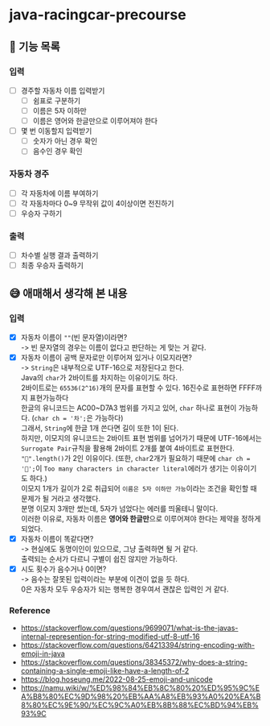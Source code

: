 # java-racingcar-precourse

## 🌈 기능 목록

### 입력

- [ ] 경주할 자동차 이름 입력받기
    - [ ] 쉼표로 구분하기
    - [ ] 이름은 5자 이하만
    - [ ] 이름은 영어와 한글만으로 이루어져야 한다
- [ ] 몇 번 이동할지 입력받기
    - [ ] 숫자가 아닌 경우 확인
    - [ ] 음수인 경우 확인

### 자동차 경주

- [ ] 각 자동차에 이름 부여하기
- [ ] 각 자동차마다 0~9 무작위 값이 4이상이면 전진하기
- [ ] 우승자 구하기

### 출력

- [ ] 차수별 실행 결과 출력하기
- [ ] 최종 우승자 출력하기

## 😅 애매해서 생각해 본 내용

### 입력

- [x] 자동차 이름이 `""`(빈 문자열)이라면?<br>
  -> 빈 문자열의 경우는 이름이 없다고 판단하는 게 맞는 거 같다.<br>
- [x] 자동차 이름이 공백 문자로만 이루어져 있거나 이모지라면?<br>
  -> `String`은 내부적으로 UTF-16으로 저장된다고 한다.<br>
  Java의 `char`가 2바이트를 차지하는 이유이기도 하다.<br>
  2바이트로는 `65536(2^16)`개의 문자를 표현할 수 있다. 16진수로 표현하면 FFFF까지 표현가능하다<br>
  한글의 유니코드는 AC00~D7A3 범위를 가지고 있어, `char` 하나로 표현이 가능하다. (`char ch = '차';`은 가능하다)<br>
  그래서, `String`에 한글 1개 쓴다면 길이 또한 1이 된다.<br>
  하지만, 이모지의 유니코드는 2바이트 표현 범위를 넘어가기 때문에 UTF-16에서는 `Surrogate Pair`규칙을 활용해 2바이트 2개를 붙여 4바이트로 표현한다.<br>
  `"🚗".length()`가 2인 이유이다. (또한, `char`2개가 필요하기 때문에 `char ch = '🚗';`이 `Too many characters in character literal`에러가 생기는
  이유이기도 하다.)<br>
  이모지 1개가 길이가 2로 취급되어 `이름은 5자 이하만 가능`이라는 조건을 확인할 때 문제가 될 거라고 생각했다.<br>
  분명 이모지 3개만 썼는데, 5자가 넘었다는 에러를 띄울테니 말이다.<br>
  이러한 이유로, 자동차 이름은 **영어와 한글만**으로 이루어져야 한다는 제약을 정하게 되었다.<br>
- [x] 자동차 이름이 똑같다면?<br>
  -> 현실에도 동명이인이 있으므로, 그냥 출력하면 될 거 같다.<br>
  출력되는 순서가 다르니 구별이 쉽진 않지만 가능하다.<br>
- [x] 시도 횟수가 음수거나 0이면?<br>
  -> 음수는 잘못된 입력이라는 부분에 이견이 없을 듯 하다.<br>
  0은 자동차 모두 우승자가 되는 행복한 경우여서 괜찮은 입력인 거 같다.<br>

### Reference

- https://stackoverflow.com/questions/9699071/what-is-the-javas-internal-represention-for-string-modified-utf-8-utf-16
- https://stackoverflow.com/questions/64213394/string-encoding-with-emoji-in-java
- https://stackoverflow.com/questions/38345372/why-does-a-string-containing-a-single-emoji-like-have-a-length-of-2
- https://blog.hoseung.me/2022-08-25-emoji-and-unicode
- https://namu.wiki/w/%ED%98%84%EB%8C%80%20%ED%95%9C%EA%B8%80%EC%9D%98%20%EB%AA%A8%EB%93%A0%20%EA%B8%80%EC%9E%90/%EC%9C%A0%EB%8B%88%EC%BD%94%EB%93%9C
